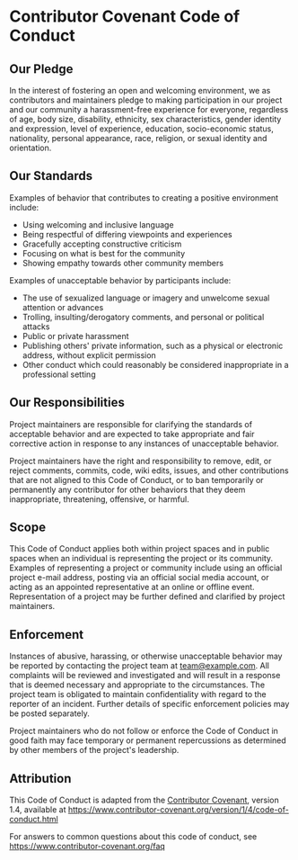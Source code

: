 # Contributor Covenant Code of Conduct

## Our Pledge

In the interest of fostering an open and welcoming
environment, we as contributors and maintainers
pledge to making participation in our project and our
community a harassment-free experience for everyone,
regardless of age, body size, disability, ethnicity,
sex characteristics, gender identity and expression,
level of experience, education, socio-economic
status, nationality, personal appearance, race,
religion, or sexual identity and orientation.

## Our Standards

Examples of behavior that contributes to creating a
positive environment include:

* Using welcoming and inclusive language
* Being respectful of differing viewpoints and experiences
* Gracefully accepting constructive criticism
* Focusing on what is best for the community
* Showing empathy towards other community members

Examples of unacceptable behavior by participants
include:

* The use of sexualized language or imagery and unwelcome sexual attention or
 advances
* Trolling, insulting/derogatory comments, and personal or political attacks
* Public or private harassment
* Publishing others' private information, such as a physical or electronic
 address, without explicit permission
* Other conduct which could reasonably be considered inappropriate in a
 professional setting

## Our Responsibilities

Project maintainers are responsible for clarifying
the standards of acceptable behavior and are expected
to take appropriate and fair corrective action in
response to any instances of unacceptable behavior.

Project maintainers have the right and responsibility
to remove, edit, or reject comments, commits, code,
wiki edits, issues, and other contributions that
are not aligned to this Code of Conduct, or to ban
temporarily or permanently any contributor for other
behaviors that they deem inappropriate, threatening,
offensive, or harmful.

## Scope

This Code of Conduct applies both within project
spaces and in public spaces when an individual is
representing the project or its community. Examples
of representing a project or community include using
an official project e-mail address, posting via
an official social media account, or acting as an
appointed representative at an online or offline
event. Representation of a project may be further
defined and clarified by project maintainers.

## Enforcement

Instances of abusive, harassing, or otherwise
unacceptable behavior may be reported by contacting
the project team at team@example.com. All complaints
will be reviewed and investigated and will result in
a response that is deemed necessary and appropriate
to the circumstances. The project team is obligated
to maintain confidentiality with regard to the
reporter of an incident. Further details of specific
enforcement policies may be posted separately.

Project maintainers who do not follow or enforce the
Code of Conduct in good faith may face temporary
or permanent repercussions as determined by other
members of the project's leadership.

## Attribution

This Code of Conduct is adapted from the [Contributor
Covenant][homepage], version 1.4, available at
https://www.contributor-covenant.org/version/1/4/code-of-conduct.html

[homepage]: https://www.contributor-covenant.org

For answers to common questions about this code of
conduct, see https://www.contributor-covenant.org/faq
